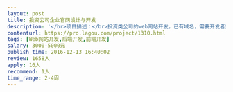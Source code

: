 ```yaml
---                
layout: post       
title: 投资公司企业官网设计与开发           
description: '</br>项目描述：</br>投资类公司的web网站开发，已有域名，需要开发者完成企业网站设计、开发</br></br>项目需求：</br>主要功能是公司简介、新闻资讯、联系方式</br>后台需要留有平时更新、发布新闻资讯和消息的接口</br></br>参考网站风格示例：https://www.blackstone.com/</br></br>人员要求：</br>1、有相关行业企业官网建设经验</br>'     
contenturl: https://pro.lagou.com/project/1310.html      
tags: [Web网站开发,后端开发,前端开发]            
salary: 3000-5000元          
publish_time: 2016-12-13 16:40:02         
review: 1658人                   
apply: 16人                   
recommend: 1人                   
time_range: 2-4周              
---                 
```

